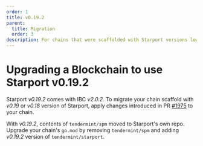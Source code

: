 ```yaml
---
order: 1
title: v0.19.2
parent:
  title: Migration
  order: 3
description: For chains that were scaffolded with Starport versions lower than v0.19.2, changes are required to use Starport v0.19.2. 
---
```


# Upgrading a Blockchain to use Starport v0.19.2

Starport _v0.19.2_ comes with IBC _v2.0.2_. To migrate your chain scaffold with _v0.19_ or _v0.18_ version of Starport, apply changes introduced in PR [#1975](https://github.com/tendermint/starport/pull/1975/files) to your chain.

With _v0.19.2_, contents of `tendermint/spm` moved to Starport's own repo. Upgrade your chain's `go.mod` by removing `tendermint/spm` and adding _v0.19.2_ version of `tendermint/starport`.
